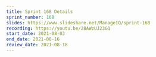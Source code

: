 ```yaml
---
title: Sprint 168 Details
sprint_number: 168
slides: https://www.slideshare.net/ManageIQ/sprint-168
recording: https://youtu.be/2BAWzUJ23GQ
start_date: 2021-08-03
end_date: 2021-08-16
review_date: 2021-08-18
---
```

